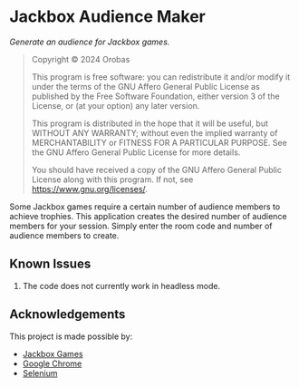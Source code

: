 # Jackbox Audience Maker
_Generate an audience for Jackbox games._

> Copyright &copy; 2024 Orobas
> 
> This program is free software: you can redistribute it and/or modify it under the terms of the GNU Affero General Public License as published by the Free Software Foundation, either version 3 of the License, or (at your option) any later version.
> 
> This program is distributed in the hope that it will be useful, but WITHOUT ANY WARRANTY; without even the implied warranty of MERCHANTABILITY or FITNESS FOR A PARTICULAR PURPOSE.  See the GNU Affero General Public License for more details.
> 
> You should have received a copy of the GNU Affero General Public License along with this program.  If not, see https://www.gnu.org/licenses/.

Some Jackbox games require a certain number of audience members to achieve trophies. This application creates the desired number of audience members for your session. Simply enter the room code and number of audience members to create.

## Known Issues

1. The code does not currently work in headless mode.

## Acknowledgements

This project is made possible by:
- [Jackbox Games](https://www.jackboxgames.com/)
- [Google Chrome](https://googlechromelabs.github.io/chrome-for-testing/)
- [Selenium](https://www.selenium.dev/)

